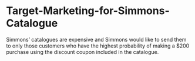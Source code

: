 # Target-Marketing-for-Simmons-Catalogue
Simmons’ catalogues are expensive and Simmons would like to send them to only those customers who have the highest probability of making a $200 purchase using the discount coupon included in the catalogue.
